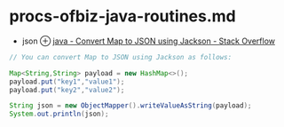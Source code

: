 # procs-ofbiz-java-routines.md
+ json
    ⊕ [java - Convert Map to JSON using Jackson - Stack Overflow](https://stackoverflow.com/questions/29340383/convert-map-to-json-using-jackson)

```java
// You can convert Map to JSON using Jackson as follows:

Map<String,String> payload = new HashMap<>();
payload.put("key1","value1");
payload.put("key2","value2");

String json = new ObjectMapper().writeValueAsString(payload);
System.out.println(json);
```

